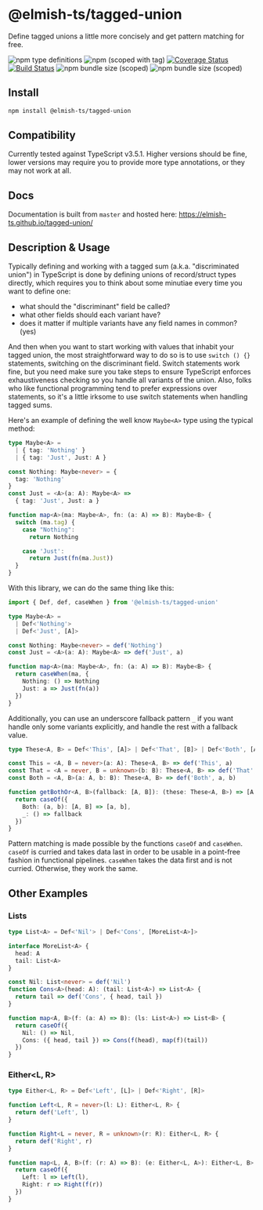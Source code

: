 # @elmish-ts/tagged-union

Define tagged unions a little more concisely and get pattern matching for free.

![npm type definitions](https://img.shields.io/npm/types/@elmish-ts/tagged-union) ![npm (scoped with tag)](https://img.shields.io/npm/v/@elmish-ts/tagged-union/latest) [![Coverage Status](https://coveralls.io/repos/github/elmish-ts/tagged-union/badge.svg?branch=master)](https://coveralls.io/github/elmish-ts/tagged-union?branch=master) [![Build Status](https://travis-ci.com/elmish-ts/tagged-union.svg?branch=master)](https://travis-ci.com/elmish-ts/tagged-union) ![npm bundle size (scoped)](https://img.shields.io/bundlephobia/min/@elmish-ts/tagged-union) ![npm bundle size (scoped)](https://img.shields.io/bundlephobia/minzip/@elmish-ts/tagged-union)

## Install

```sh
npm install @elmish-ts/tagged-union
```

## Compatibility

Currently tested against TypeScript v3.5.1. Higher versions should be fine, lower versions may require you to provide more type annotations, or they may not work at all.

## Docs

Documentation is built from `master` and hosted here:
https://elmish-ts.github.io/tagged-union/

## Description & Usage

Typically defining and working with a tagged sum (a.k.a. "discriminated union") in TypeScript is done by defining unions of record/struct types directly, which requires you to think about some minutiae every time you want to define one:

- what should the "discriminant" field be called?
- what other fields should each variant have?
- does it matter if multiple variants have any field names in common? (yes)

And then when you want to start working with values that inhabit your tagged union, the most straightforward way to do so is to use `switch () {}` statements, switching on the discriminant field. Switch statements work fine, but you need make sure you take steps to ensure TypeScript enforces exhaustiveness checking so you handle all variants of the union. Also, folks who like functional programming tend to prefer expressions over statements, so it's a little irksome to use switch statements when handling tagged sums.

Here's an example of defining the well know `Maybe<A>` type using the typical method:

```ts
type Maybe<A> =
  | { tag: 'Nothing' }
  | { tag: 'Just', Just: A }

const Nothing: Maybe<never> = {
  tag: 'Nothing'
}
const Just = <A>(a: A): Maybe<A> =>
  { tag: 'Just', Just: a }

function map<A>(ma: Maybe<A>, fn: (a: A) => B): Maybe<B> {
  switch (ma.tag) {
    case "Nothing":
      return Nothing

    case 'Just':
      return Just(fn(ma.Just))
  }
}
```

With this library, we can do the same thing like this:

```ts
import { Def, def, caseWhen } from '@elmish-ts/tagged-union'

type Maybe<A> =
  | Def<'Nothing'>
  | Def<'Just', [A]>

const Nothing: Maybe<never> = def('Nothing')
const Just = <A>(a: A): Maybe<A> => def('Just', a)

function map<A>(ma: Maybe<A>, fn: (a: A) => B): Maybe<B> {
  return caseWhen(ma, {
    Nothing: () => Nothing
    Just: a => Just(fn(a))
  })
}
```

Additionally, you can use an underscore fallback pattern `_` if you want handle only some variants explicitly, and handle the rest with a fallback value.

```ts
type These<A, B> = Def<'This', [A]> | Def<'That', [B]> | Def<'Both', [A, B]>

const This = <A, B = never>(a: A): These<A, B> => def('This', a)
const That = <A = never, B = unknown>(b: B): These<A, B> => def('That', b)
const Both = <A, B>(a: A, b: B): These<A, B> => def('Both', a, b)

function getBothOr<A, B>(fallback: [A, B]): (these: These<A, B>) => [A, B] {
  return caseOf({
    Both: (a, b): [A, B] => [a, b],
    _: () => fallback
  })
}
```

Pattern matching is made possible by the functions `caseOf` and `caseWhen`. `caseOf` is curried and takes data last in order to be usable in a point-free fashion in functional pipelines. `caseWhen` takes the data first and is not curried. Otherwise, they work the same.

## Other Examples

### Lists

```ts
type List<A> = Def<'Nil'> | Def<'Cons', [MoreList<A>]>

interface MoreList<A> {
  head: A
  tail: List<A>
}

const Nil: List<never> = def('Nil')
function Cons<A>(head: A): (tail: List<A>) => List<A> {
  return tail => def('Cons', { head, tail })
}

function map<A, B>(f: (a: A) => B): (ls: List<A>) => List<B> {
  return caseOf({
    Nil: () => Nil,
    Cons: ({ head, tail }) => Cons(f(head), map(f)(tail))
  })
}
```

### Either<L, R>

```ts
type Either<L, R> = Def<'Left', [L]> | Def<'Right', [R]>

function Left<L, R = never>(l: L): Either<L, R> {
  return def('Left', l)
}

function Right<L = never, R = unknown>(r: R): Either<L, R> {
  return def('Right', r)
}

function map<L, A, B>(f: (r: A) => B): (e: Either<L, A>): Either<L, B> {
  return caseOf({
    Left: l => Left(l),
    Right: r => Right(f(r))
  })
}
```
